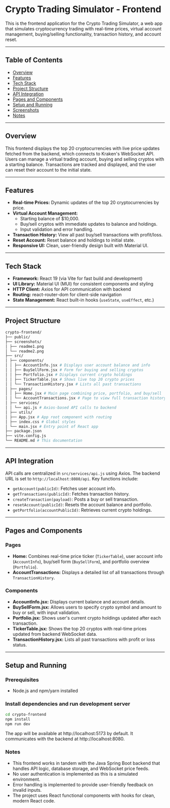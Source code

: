 # Crypto Trading Simulator - Frontend

This is the frontend application for the Crypto Trading Simulator, a web app that simulates cryptocurrency trading with real-time prices, virtual account management, buying/selling functionality, transaction history, and account reset.

---

## Table of Contents

- [Overview](#overview)
- [Features](#features)
- [Tech Stack](#tech-stack)
- [Project Structure](#project-structure)
- [API Integration](#api-integration)
- [Pages and Components](#pages-and-components)
- [Setup and Running](#setup-and-running)
- [Screenshots](#screenshots)
- [Notes](#notes)

---

## Overview

This frontend displays the top 20 cryptocurrencies with live price updates fetched from the backend, which connects to Kraken's WebSocket API. Users can manage a virtual trading account, buying and selling cryptos with a starting balance. Transactions are tracked and displayed, and the user can reset their account to the initial state.

---

## Features

- **Real-time Prices:** Dynamic updates of the top 20 cryptocurrencies by price.
- **Virtual Account Management:**
  - Starting balance of $10,000.
  - Buy/sell cryptos with immediate updates to balance and holdings.
  - Input validation and error handling.
- **Transaction History:** View all past buy/sell transactions with profit/loss.
- **Reset Account:** Reset balance and holdings to initial state.
- **Responsive UI:** Clean, user-friendly design built with Material UI.

---

## Tech Stack

- **Framework:** React 19 (via Vite for fast build and development)
- **UI Library:** Material UI (MUI) for consistent components and styling
- **HTTP Client:** Axios for API communication with backend
- **Routing:** react-router-dom for client-side navigation
- **State Management:** React built-in hooks (`useState`, `useEffect`, etc.)

---

## Project Structure

```bash
crypto-frontend/
├── public/
├── screenshots/
│ ├── readme1.png
│ └── readme2.png
├── src/
│ ├── components/
│ │ ├── AccountInfo.jsx # Displays user account balance and info
│ │ ├── BuySellForm.jsx # Form for buying and selling cryptos
│ │ ├── Portfolio.jsx # Displays current crypto holdings
│ │ ├── TickerTable.jsx # Shows live top 20 crypto prices
│ │ └── TransactionHistory.jsx # Lists all past transactions
│ ├── pages/
│ │ ├── Home.jsx # Main page combining price, portfolio, and buy/sell
│ │ └── AccountTransactions.jsx # Page to view full transaction history
│ ├── services/
│ │ └── api.js # Axios-based API calls to backend
│ ├── utils/
│ ├── App.jsx # App root component with routing
│ ├── index.css # Global styles
│ └── main.jsx # Entry point of React app
├── package.json
├── vite.config.js
└── README.md # This documentation
```

---

## API Integration

API calls are centralized in `src/services/api.js` using Axios. The backend URL is set to `http://localhost:8080/api`. Key functions include:

- `getAccount(publicId)`: Fetches user account info.
- `getTransactions(publicId)`: Fetches transaction history.
- `createTransaction(payload)`: Posts a buy or sell transaction.
- `resetAccount(publicId)`: Resets the account balance and portfolio.
- `getPortfolio(accountPublicId)`: Retrieves current crypto holdings.

---

## Pages and Components

### Pages

- **Home:** Combines real-time price ticker (`TickerTable`), user account info (`AccountInfo`), buy/sell form (`BuySellForm`), and portfolio overview (`Portfolio`).
- **AccountTransactions:** Displays a detailed list of all transactions through `TransactionHistory`.

### Components

- **AccountInfo.jsx:** Displays current balance and account details.
- **BuySellForm.jsx:** Allows users to specify crypto symbol and amount to buy or sell, with input validation.
- **Portfolio.jsx:** Shows user's current crypto holdings updated after each transaction.
- **TickerTable.jsx:** Shows the top 20 cryptos with real-time prices updated from backend WebSocket data.
- **TransactionHistory.jsx:** Lists all past transactions with profit or loss status.

---

## Setup and Running

### Prerequisites

- Node.js and npm/yarn installed

### Install dependencies and run development server

```bash
cd crypto-frontend
npm install
npm run dev
```

The app will be available at http://localhost:5173 by default. It communicates with the backend at http://localhost:8080.

### Notes

- This frontend works in tandem with the Java Spring Boot backend that handles API logic, database storage, and WebSocket price feeds.
- No user authentication is implemented as this is a simulated environment.
- Error handling is implemented to provide user-friendly feedback on invalid inputs.
- The project uses React functional components with hooks for clean, modern React code.
